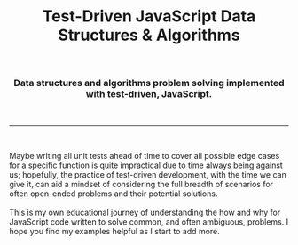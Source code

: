 <h1 align="center"><b>Test-Driven JavaScript Data Structures & Algorithms</b></h1>
<br>
<h3 align="center">Data structures and algorithms problem solving implemented with test-driven, JavaScript.</h3>
<br>
<hr>
<br>
<p>
Maybe writing all unit tests ahead of time to cover all possible edge cases for a specific function is quite impractical due to time always being against us; hopefully, the practice of test-driven development, with the time we can give it, can aid a mindset of considering the full breadth of scenarios for often open-ended problems and their potential solutions.
<br><br>
This is my own educational journey of understanding the how and why for JavaScript code written to solve common, and often ambiguous, problems. I hope you find my examples helpful as I start to add more.
</p>
